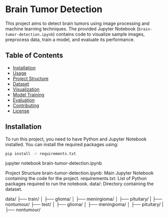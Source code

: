 # Brain Tumor Detection

This project aims to detect brain tumors using image processing and machine learning techniques. The provided Jupyter Notebook (`brain-tumor-detection.ipynb`) contains code to visualize sample images, preprocess data, train a model, and evaluate its performance.

## Table of Contents

- [Installation](#installation)
- [Usage](#usage)
- [Project Structure](#project-structure)
- [Dataset](#dataset)
- [Visualization](#visualization)
- [Model Training](#model-training)
- [Evaluation](#evaluation)
- [Contributing](#contributing)
- [License](#license)

## Installation

To run this project, you need to have Python and Jupyter Notebook installed. You can install the required packages using:

```bash
pip install -r requirements.txt
```

jupyter notebook brain-tumor-detection.ipynb


Project Structure
brain-tumor-detection.ipynb: Main Jupyter Notebook containing the code for the project.
requirements.txt: List of Python packages required to run the notebook.
data/: Directory containing the dataset.

data/
├── train/
│   ├── glioma/
│   ├── meningioma/
│   ├── pituitary/
|   ├── nontumour/
├── test/
│   ├── glioma/
│   ├── meningioma/
│   ├── pituitary/
|   ├── nontumour/